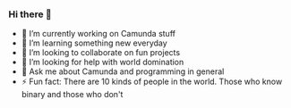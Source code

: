 ### Hi there 👋

 - 🔭 I’m currently working on Camunda stuff
 - 🌱 I’m learning something new everyday
 - 👯 I’m looking to collaborate on fun projects
 - 🤔 I’m looking for help with world domination
 - 💬 Ask me about Camunda and programming in general
 - ⚡ Fun fact: There are 10 kinds of people in the world. Those who know binary and those who don't
